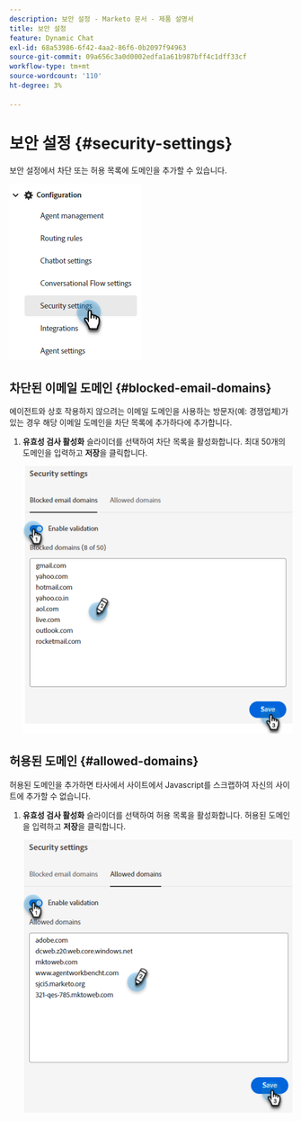 ```yaml
---
description: 보안 설정 - Marketo 문서 - 제품 설명서
title: 보안 설정
feature: Dynamic Chat
exl-id: 68a53986-6f42-4aa2-86f6-0b2097f94963
source-git-commit: 09a656c3a0d0002edfa1a61b987bff4c1dff33cf
workflow-type: tm+mt
source-wordcount: '110'
ht-degree: 3%

---
```


# 보안 설정 {#security-settings}

보안 설정에서 차단 또는 허용 목록에 도메인을 추가할 수 있습니다.

![](assets/security-settings-1.png)

## 차단된 이메일 도메인 {#blocked-email-domains}

에이전트와 상호 작용하지 않으려는 이메일 도메인을 사용하는 방문자(예: 경쟁업체)가 있는 경우 해당 이메일 도메인을 차단 목록에 추가하다에 추가합니다.

1. **유효성 검사 활성화** 슬라이더를 선택하여 차단 목록을 활성화합니다. 최대 50개의 도메인을 입력하고 **저장**&#x200B;을 클릭합니다.

   ![](assets/security-settings-2.png)

## 허용된 도메인 {#allowed-domains}

허용된 도메인을 추가하면 타사에서 사이트에서 Javascript를 스크랩하여 자신의 사이트에 추가할 수 없습니다.

1. **유효성 검사 활성화** 슬라이더를 선택하여 허용 목록을 활성화합니다. 허용된 도메인을 입력하고 **저장**&#x200B;을 클릭합니다.

   ![](assets/security-settings-3.png)
